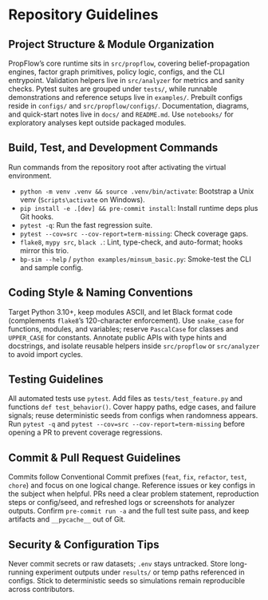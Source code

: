# Repository Guidelines

## Project Structure & Module Organization
PropFlow’s core runtime sits in `src/propflow`, covering belief-propagation engines, factor graph primitives, policy logic, configs, and the CLI entrypoint. Validation helpers live in `src/analyzer` for metrics and sanity checks. Pytest suites are grouped under `tests/`, while runnable demonstrations and reference setups live in `examples/`. Prebuilt configs reside in `configs/` and `src/propflow/configs/`. Documentation, diagrams, and quick-start notes live in `docs/` and `README.md`. Use `notebooks/` for exploratory analyses kept outside packaged modules.

## Build, Test, and Development Commands
Run commands from the repository root after activating the virtual environment.
- `python -m venv .venv && source .venv/bin/activate`: Bootstrap a Unix venv (`Scripts\activate` on Windows).
- `pip install -e .[dev] && pre-commit install`: Install runtime deps plus Git hooks.
- `pytest -q`: Run the fast regression suite.
- `pytest --cov=src --cov-report=term-missing`: Check coverage gaps.
- `flake8`, `mypy src`, `black .`: Lint, type-check, and auto-format; hooks mirror this trio.
- `bp-sim --help` / `python examples/minsum_basic.py`: Smoke-test the CLI and sample config.

## Coding Style & Naming Conventions
Target Python 3.10+, keep modules ASCII, and let Black format code (complements `flake8`’s 120-character enforcement). Use `snake_case` for functions, modules, and variables; reserve `PascalCase` for classes and `UPPER_CASE` for constants. Annotate public APIs with type hints and docstrings, and isolate reusable helpers inside `src/propflow` or `src/analyzer` to avoid import cycles.

## Testing Guidelines
All automated tests use `pytest`. Add files as `tests/test_feature.py` and functions `def test_behavior()`. Cover happy paths, edge cases, and failure signals; reuse deterministic seeds from configs when randomness appears. Run `pytest -q` and `pytest --cov=src --cov-report=term-missing` before opening a PR to prevent coverage regressions.

## Commit & Pull Request Guidelines
Commits follow Conventional Commit prefixes (`feat`, `fix`, `refactor`, `test`, `chore`) and focus on one logical change. Reference issues or key configs in the subject when helpful. PRs need a clear problem statement, reproduction steps or config/seed, and refreshed logs or screenshots for analyzer outputs. Confirm `pre-commit run -a` and the full test suite pass, and keep artifacts and `__pycache__` out of Git.

## Security & Configuration Tips
Never commit secrets or raw datasets; `.env` stays untracked. Store long-running experiment outputs under `results/` or temp paths referenced in configs. Stick to deterministic seeds so simulations remain reproducible across contributors.
